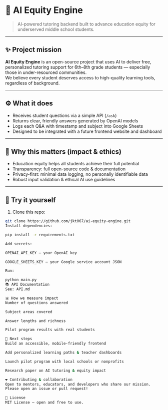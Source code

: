 # 🧠 AI Equity Engine
> AI-powered tutoring backend built to advance education equity for underserved middle school students.

---

## ✨ Project mission
**AI Equity Engine** is an open-source project that uses AI to deliver free, personalized tutoring support for 6th–8th grade students — especially those in under-resourced communities.  
We believe every student deserves access to high-quality learning tools, regardless of background.

---

## ⚙️ What it does
- Receives student questions via a simple API (`/ask`)
- Returns clear, friendly answers generated by OpenAI models
- Logs each Q&A with timestamp and subject into Google Sheets
- Designed to be integrated with a future frontend website and dashboard

---

## 🌱 Why this matters (impact & ethics)
- Education equity helps all students achieve their full potential
- Transparency: full open-source code & documentation
- Privacy-first: minimal data logging, no personally identifiable data
- Robust input validation & ethical AI use guidelines

---

## 🚀 Try it yourself
1. Clone this repo:
```bash
git clone https://github.com/jkt067/ai-equity-engine.git
Install dependencies:

pip install -r requirements.txt

Add secrets:

OPENAI_API_KEY — your OpenAI key

GOOGLE_SHEETS_KEY — your Google service account JSON

Run:

python main.py
📚 API Documentation
See: API.md

📊 How we measure impact
Number of questions answered

Subject areas covered

Answer lengths and richness

Pilot program results with real students

🧩 Next steps
Build an accessible, mobile-friendly frontend

Add personalized learning paths & teacher dashboards

Launch pilot program with local schools or nonprofits

Research paper on AI tutoring & equity impact

❤️ Contributing & collaboration
Open to mentors, educators, and developers who share our mission.
Please open an issue or pull request!

📜 License
MIT License — open and free to use.

